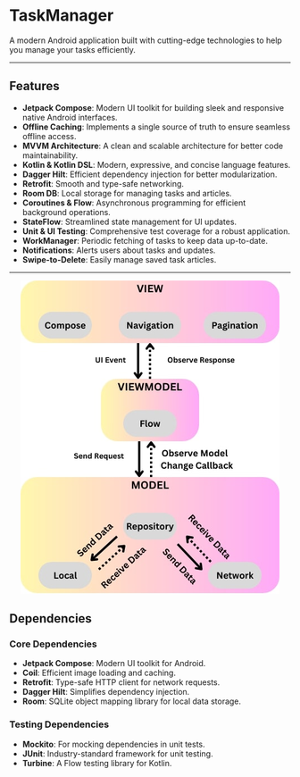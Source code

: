 # TaskManager

A modern Android application built with cutting-edge technologies to help you manage your tasks efficiently.

---

## Features

- **Jetpack Compose**: Modern UI toolkit for building sleek and responsive native Android interfaces.
- **Offline Caching**: Implements a single source of truth to ensure seamless offline access.
- **MVVM Architecture**: A clean and scalable architecture for better code maintainability.
- **Kotlin & Kotlin DSL**: Modern, expressive, and concise language features.
- **Dagger Hilt**: Efficient dependency injection for better modularization.
- **Retrofit**: Smooth and type-safe networking.
- **Room DB**: Local storage for managing tasks and articles.
- **Coroutines & Flow**: Asynchronous programming for efficient background operations.
- **StateFlow**: Streamlined state management for UI updates.
- **Unit & UI Testing**: Comprehensive test coverage for a robust application.
- **WorkManager**: Periodic fetching of tasks to keep data up-to-date.
- **Notifications**: Alerts users about tasks and updates.
- **Swipe-to-Delete**: Easily manage saved task articles.

---
<p align="center">
<img alt="mvvm-architecture"  src="https://github.com/khushpanchal/NewsApp/blob/master/assets/News_app_architecture.jpeg">
</p>


## Dependencies

### Core Dependencies
- **Jetpack Compose**: Modern UI toolkit for Android.
- **Coil**: Efficient image loading and caching.
- **Retrofit**: Type-safe HTTP client for network requests.
- **Dagger Hilt**: Simplifies dependency injection.
- **Room**: SQLite object mapping library for local data storage.

### Testing Dependencies
- **Mockito**: For mocking dependencies in unit tests.
- **JUnit**: Industry-standard framework for unit testing.
- **Turbine**: A Flow testing library for Kotlin.
